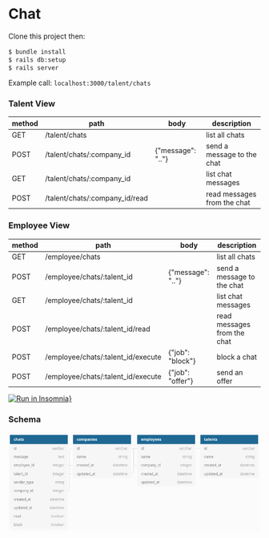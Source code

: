 # Chat

Clone this project then:  

```
$ bundle install
$ rails db:setup
$ rails server
```

Example call: `localhost:3000/talent/chats`  

### Talent View
| method | path                           | body              | description                 |
|--------|--------------------------------|-------------------|-----------------------------|
| GET    | /talent/chats                  |                   | list all chats              |
| POST   | /talent/chats/:company_id      | {"message": ".."} | send a message to the chat  |
| GET    | /talent/chats/:company_id      |                   | list chat messages          |
| POST   | /talent/chats/:company_id/read |                   | read messages from the chat |


### Employee View
| method | path                               | body              | description                 |
|--------|------------------------------------|-------------------|-----------------------------|
| GET    | /employee/chats                    |                   | list all chats              |
| POST   | /employee/chats/:talent_id         | {"message": ".."} | send a message to the chat  |
| GET    | /employee/chats/:talent_id         |                   | list chat messages          |
| POST   | /employee/chats/:talent_id/read    |                   | read messages from the chat |
| POST   | /employee/chats/:talent_id/execute | {"job": "block"}  | block a chat                |
| POST   | /employee/chats/:talent_id/execute | {"job": "offer"}  | send an offer               |

[![Run in Insomnia}](https://insomnia.rest/images/run.svg)](https://insomnia.rest/run/?label=Chat%20API&uri=https%3A%2F%2Fraw.githubusercontent.com%2Femanuelhfarias%2Fchat%2Fmaster%2Frequests.json%3Ftoken%3DAATJ7MLCBRGGQAJF5AUOLCK72H6SG)

### Schema
![Schema](schema.png "Schema")